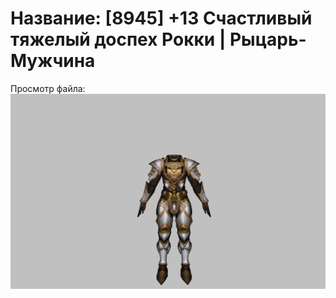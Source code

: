 # Название: [8945] +13 Счастливый тяжелый доспех Рокки | Рыцарь-Мужчина

Просмотр файла:
![p000032.png](p000032.png)